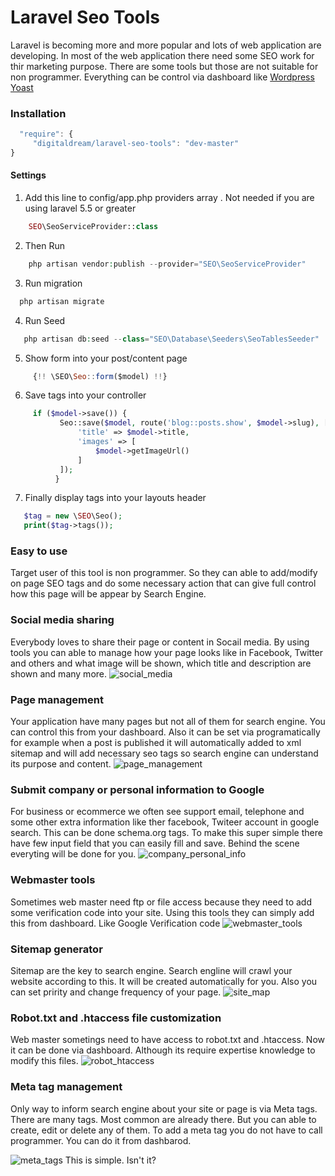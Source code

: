 # Laravel Seo Tools #
Laravel is becoming more and more popular and lots of web application are developing. In most of the web application there need some SEO work for thir marketing purpose. There are some tools but those are not suitable for non programmer. Everything can be control via dashboard  like  [Wordpress Yoast](https://yoast.com/)

### Installation ###
```javascript
  "require": { 
     "digitaldream/laravel-seo-tools": "dev-master"
}
```
#### Settings ###

01. Add this line to config/app.php providers array . Not needed if you are using laravel 5.5 or greater
```php
    SEO\SeoServiceProvider::class
``` 
  
02. Then Run
```php
    php artisan vendor:publish --provider="SEO\SeoServiceProvider"
```

03. Run migration
```php 
  php artisan migrate
```
04. Run Seed
```php 
   php artisan db:seed --class="SEO\Database\Seeders\SeoTablesSeeder"
```
05. Show form into your post/content page
```javascript
     {!! \SEO\Seo::form($model) !!}
```

06. Save tags into your controller
 ```php
      if ($model->save()) {
            Seo::save($model, route('blog::posts.show', $model->slug), [
                'title' => $model->title,
                'images' => [
                    $model->getImageUrl()
                ]
            ]);
           }
```
07. Finally display tags into your layouts header
```php
   $tag = new \SEO\Seo();
   print($tag->tags());
```

### Easy to use ###
Target user of this tool is non programmer. So they can able to add/modify on page SEO tags and do some necessary action that can give full control how this page will be appear by Search Engine. 

### Social media sharing ###
Everybody loves to share their page or content in Socail media. By using tools you can able to manage how your page looks like in Facebook, Twitter and others and what image will be shown, which title and description are shown and many more. 
<img src="https://image.ibb.co/e2yAzT/social_media.png" alt="social_media" border="0">

### Page management ###
Your application have many pages but not all of them for search engine. You can control this from your dashboard. 
Also it can be set via programatically for example when a post is published it will automatically added to xml sitemap and will add necessary seo tags so search engine can understand its purpose and content. 
<img src="https://image.ibb.co/j8Jom8/page_management.png" alt="page_management" border="0">

### Submit company or personal information to Google ###
 For business or ecommerce we often see support email, telephone and some other extra information like ther facebook, Twiteer account in google search. This can be done schema.org tags. To make this super simple there have few input field that you can easily fill and save. 
Behind the scene everyting will be done for you. 
<img src="https://image.ibb.co/frTceT/company_personal_info.png" alt="company_personal_info" border="0">

### Webmaster tools ###
Sometimes web master need ftp or file access because they need to add some verification code into your site. Using this tools they can simply add this from dashboard. Like Google Verification code
<img src="https://image.ibb.co/mUkZR8/webmaster_tools.png" alt="webmaster_tools" border="0">
### Sitemap generator ###
Sitemap are the key to search engine. Search engline will crawl your website according to this. It will be created automatically for you. Also you can set pririty and change frequency of your page. 
<img src="https://image.ibb.co/jQGKto/site_map.png" alt="site_map" border="0">


### Robot.txt and .htaccess file customization ###
Web master sometings need to have access to robot.txt and .htaccess. Now it can be done via dashboard. Although its require expertise knowledge to modify this files. 
<img src="https://image.ibb.co/hM3ceT/robot_htaccess.png" alt="robot_htaccess" border="0">

### Meta tag management ###
Only way to inform search engine about your site or page is via Meta tags. There are many tags. Most common are already there. But you can able to create, edit or delete any of them. To add a meta tag you do not have to call programmer. You can do it from dashbarod. 

<img src="https://image.ibb.co/meMkYo/meta_tags.png" alt="meta_tags" border="0">
This is simple. Isn't it?

